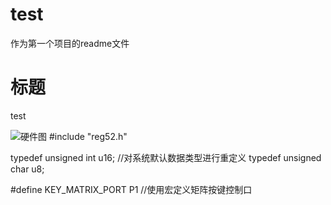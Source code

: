 # test
作为第一个项目的readme文件
# 标题
test

![硬件图](https://github.com/user-attachments/assets/4ffb0987-3cb1-4867-84fe-dfe4f7412fb9)
#include "reg52.h"

typedef unsigned int u16;	//对系统默认数据类型进行重定义
typedef unsigned char u8;

#define KEY_MATRIX_PORT	P1	//使用宏定义矩阵按键控制口	
